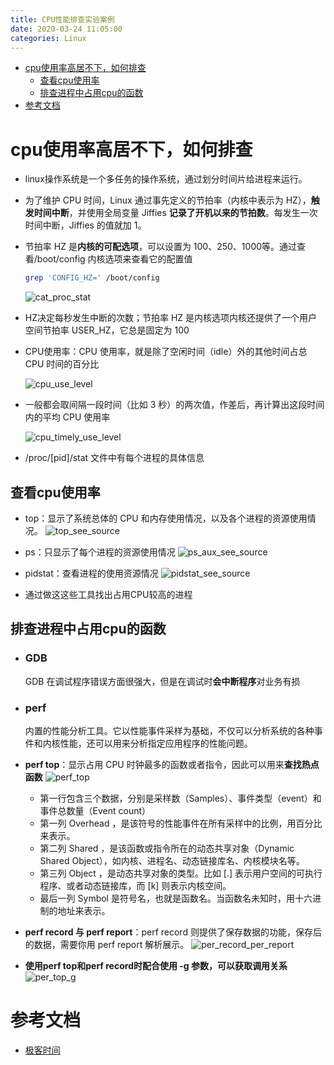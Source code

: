 ```yaml
---
title: CPU性能排查实验案例
date: 2020-03-24 11:05:00
categories: Linux
---
```

<!-- TOC START min:1 max:3 link:true asterisk:false update:true -->
- [cpu使用率高居不下，如何排查](#cpu使用率高居不下如何排查)
  - [查看cpu使用率](#查看cpu使用率)
  - [排查进程中占用cpu的函数](#排查进程中占用cpu的函数)
- [参考文档](#参考文档)
<!-- TOC END -->
<!--more-->

# cpu使用率高居不下，如何排查
- linux操作系统是一个多任务的操作系统，通过划分时间片给进程来运行。

- 为了维护 CPU 时间，Linux 通过事先定义的节拍率（内核中表示为 HZ），**触发时间中断**，并使用全局变量 Jiffies **记录了开机以来的节拍数**。每发生一次时间中断，Jiffies 的值就加 1。

- 节拍率 HZ 是**内核的可配选项**，可以设置为 100、250、1000等。通过查看/boot/config 内核选项来查看它的配置值
    ```sh
    grep 'CONFIG_HZ=' /boot/config
    ```

    ![cat_proc_stat](http://study.jeffqi.cn/linux/cat_proc_stat.jpg)

- HZ决定每秒发生中断的次数；节拍率 HZ 是内核选项内核还提供了一个用户空间节拍率 USER_HZ，它总是固定为 100

- CPU使用率：CPU 使用率，就是除了空闲时间（idle）外的其他时间占总 CPU 时间的百分比

    ![cpu_use_level](http://study.jeffqi.cn/linux/cpu_use_level.png)

- 一般都会取间隔一段时间（比如 3 秒）的两次值，作差后，再计算出这段时间内的平均 CPU 使用率

    ![cpu_timely_use_level](http://study.jeffqi.cn/linux/cpu_timely_use_level.png)

- /proc/[pid]/stat 文件中有每个进程的具体信息

## 查看cpu使用率
- top：显示了系统总体的 CPU 和内存使用情况，以及各个进程的资源使用情况。
    ![top_see_source](http://study.jeffqi.cn/linux/top_see_source.jpg)

- ps：只显示了每个进程的资源使用情况
    ![ps_aux_see_source](http://study.jeffqi.cn/linux/ps_aux_see_source.jpg)

- pidstat：查看进程的使用资源情况
    ![pidstat_see_source](http://study.jeffqi.cn/linux/pidstat_see_source.jpg)

- 通过做这这些工具找出占用CPU较高的进程

## 排查进程中占用cpu的函数
- ### GDB
    GDB 在调试程序错误方面很强大，但是在调试时**会中断程序**对业务有损

- ### **perf**
    内置的性能分析工具。它以性能事件采样为基础，不仅可以分析系统的各种事件和内核性能，还可以用来分析指定应用程序的性能问题。
-   **perf top**：显示占用 CPU 时钟最多的函数或者指令，因此可以用来**查找热点函数**
    ![perf_top](http://study.jeffqi.cn/linux/perf_top.jpg)

    - 第一行包含三个数据，分别是采样数（Samples）、事件类型（event）和事件总数量（Event count）
    - 第一列 Overhead ，是该符号的性能事件在所有采样中的比例，用百分比来表示。
    - 第二列 Shared ，是该函数或指令所在的动态共享对象（Dynamic Shared Object），如内核、进程名、动态链接库名、内核模块名等。
    - 第三列 Object ，是动态共享对象的类型。比如 [.] 表示用户空间的可执行程序、或者动态链接库，而 [k] 则表示内核空间。
    - 最后一列 Symbol 是符号名，也就是函数名。当函数名未知时，用十六进制的地址来表示。
-   **perf record 与 perf report**：perf record 则提供了保存数据的功能，保存后的数据，需要你用 perf report 解析展示。
    ![per_record_per_report](http://study.jeffqi.cn/linux/perf_record_perf_report.jpg)

- **使用perf top和perf record时配合使用 -g 参数，可以获取调用关系**
    ![per_top_g](http://study.jeffqi.cn/linux/per_top_g.jpg)

# 参考文档
- [极客时间](https://time.geekbang.org/column/article/70476)
